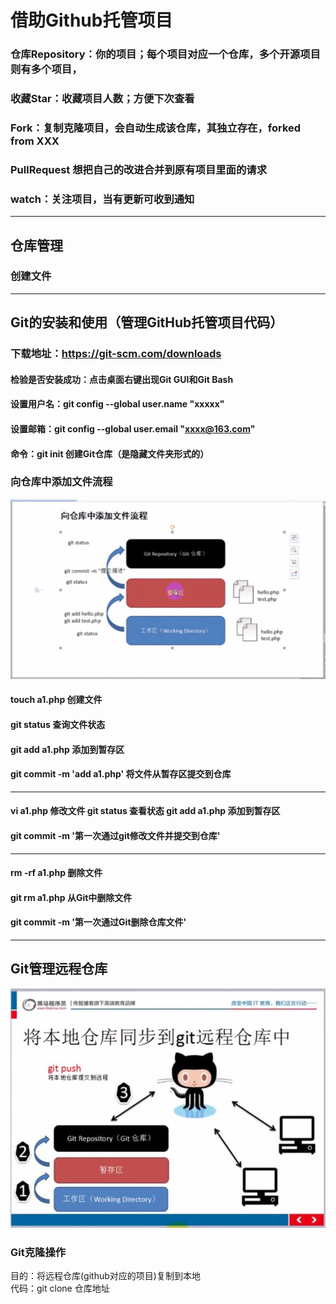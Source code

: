 # 借助Github托管项目
### 仓库Repository：你的项目；每个项目对应一个仓库，多个开源项目则有多个项目，
### 收藏Star：收藏项目人数；方便下次查看
### Fork：复制克隆项目，会自动生成该仓库，其独立存在，forked from XXX
### PullRequest 想把自己的改进合并到原有项目里面的请求
### watch：关注项目，当有更新可收到通知
----------------------------------------------------------------------------------
## 仓库管理
### 创建文件
----------------------------------------------------------------------------------
## Git的安装和使用（管理GitHub托管项目代码）
### 下载地址：https://git-scm.com/downloads
#### 检验是否安装成功：点击桌面右键出现Git GUI和Git Bash
#### 设置用户名：git config --global user.name "xxxxx"
#### 设置邮箱：git config --global user.email "xxxx@163.com"
#### 命令：git init 创建Git仓库（是隐藏文件夹形式的）
### 向仓库中添加文件流程
 ![Image text](https://github.com/youcoding98/youcoding98/blob/master/img-storage/%E4%BB%93%E5%BA%93%E6%B7%BB%E5%8A%A0%E6%96%87%E4%BB%B6.png)
 #### touch a1.php  创建文件
 #### git status  查询文件状态
 #### git add a1.php 添加到暂存区
 #### git commit -m 'add a1.php' 将文件从暂存区提交到仓库
 --------------------------------------------------------------------
 #### vi a1.php 修改文件    git status 查看状态  git add a1.php 添加到暂存区
 #### git commit -m '第一次通过git修改文件并提交到仓库'
-----------------------------------------------------------------------
 #### rm -rf a1.php 删除文件
 #### git rm a1.php 从Git中删除文件
 #### git commit -m '第一次通过Git删除仓库文件'
 ----------------------------------------------------------------------
 ## Git管理远程仓库
![Image text](https://github.com/youcoding98/youcoding98/blob/master/img-storage/git2.jpg)
### Git克隆操作
目的：将远程仓库(github对应的项目)复制到本地  
代码：git clone 仓库地址  

